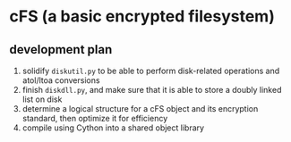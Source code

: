 # cFS (a basic encrypted filesystem)
## development plan
1. solidify `diskutil.py` to be able to perform disk-related operations and atol/ltoa conversions
2. finish `diskdll.py`, and make sure that it is able to store a doubly linked list on disk
3. determine a logical structure for a cFS object and its encryption standard, then optimize it for efficiency
4. compile using Cython into a shared object library
